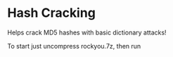 # Hash Cracking
 Helps crack MD5 hashes with basic dictionary attacks!
 
 To start just uncompress rockyou.7z, then run 
